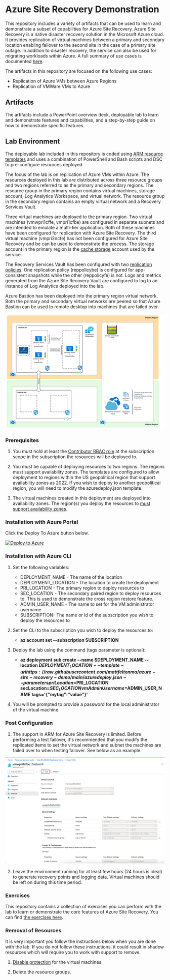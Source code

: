 # Azure Site Recovery Demonstration

This repository includes a variety of artifacts that can be used to learn and demonstrate a subset of capabilities for Azure Site Recovery. Azure Site Recovery is a native disaster recovery solution in the Microsoft Azure cloud. It provides replication of virtual machines between a primary and secondary location enabling failover to the second site in the case of a primary site outage. In addition to disaster recovery, the service can also be used for migrating workloads within Azure. A full summary of use cases is documented [here](https://docs.microsoft.com/en-us/azure/site-recovery/site-recovery-overview#what-does-site-recovery-provide). 

The artifacts in this repository are focused on the following use cases:

* Replication of Azure VMs between Azure Regions
* Replication of VMWare VMs to Azure

## Artifacts
The artifacts include a PowerPoint overview deck, deployable lab to learn and demonstrate features and capabilities, and a step-by-step guide on how to demonstrate specific features.

## Lab Environment
The deployable lab included in this repository is coded using [ARM resource templates](https://docs.microsoft.com/en-us/azure/azure-resource-manager/templates/syntax) and uses a combination of PowerShell and Bash scripts and DSC to pre-configure resources deployed.

The focus of the lab is on replication of Azure VMs within Azure. The resources deployed in this lab are distributed across three resource groups and two regions referred to as the primary and secondary regions. The resource group in the primary region contains virtual machines, storage account, Log Analytics Workspace, and virtual network. The resource group in the secondary region contains an empty virtual network and a Recovery Services Vault.

Three virtual machines are deployed to the primary region. Two virtual machines (vmwpri1cffe, vmpri1cfbe) are configured in separate subnets and are intended to emulate a multi-tier application. Both of these machines have been configured for replication with Azure Site Recovery. The third virtual machine (vmpri2ncfe) has not been configured for Azure Site Recovery and be can be used to demonstrate the process. The storage account in the primary region is the [cache storage](https://docs.microsoft.com/en-us/azure/site-recovery/azure-to-azure-architecture#architectural-components) account used by the service.

The Recovery Services Vault has been configured with two [replication policies](https://docs.microsoft.com/en-us/azure/site-recovery/azure-to-azure-architecture#replication-policy). One replication policy (reppolicybe) is configured for app-consistent snapshots while the other (reppolicyfe) is not. Logs and metrics generated from the Azure Site Recovery Vault are configured to log to an instance of Log Analytics deployed into the lab.

Azure Bastion has been deployed into the primary region virtual network. Both the primary and secondary virtual networks are peered so that Azure Bastion can be used to remote desktop into machines that are failed over.

![lab image](images/lab_image.svg)

### Prerequisites
1. You must hold at least the [Contributor RBAC role](https://docs.microsoft.com/en-us/azure/role-based-access-control/built-in-roles#contributor) at the subscription scope in the subscription the resources will be deployed to.

2. You must be capable of deploying resources to two regions. The regions must support availability zones. The templates are configured to allow deployment to regions within the US geopolitical region that support availability zones as 2022. If you wish to deploy to another geopolitical region, you will need to modify the azuredeploy.json template.

3. The virtual machines created in this deployment are deployed into availability zones. The region(s) you deploy the resources to [must support availability zones](https://docs.microsoft.com/en-us/azure/availability-zones/az-region).

### Installation with Azure Portal

Click the Deploy To Azure button below.

[![Deploy to Azure](https://aka.ms/deploytoazurebutton)](https://portal.azure.com/#create/Microsoft.Template/uri/https%3A%2F%2Fraw.githubusercontent.com%2Fmattfeltonma%2Fazure-site-recovery-demo%2Fmain%2Fazuredeploy.json)

### Installation with Azure CLI
1. Set the following variables:
   * DEPLOYMENT_NAME - The name of the location
   * DEPLOYMENT_LOCATION - The location to create the deployment
   * PRI_LOCATION - The primary region to deploy resources to
   * SEC_LOCATION - The secondary paired region to deploy resources to. This is used to demonstrate the cross region restore feature.
   * ADMIN_USER_NAME - The name to set for the VM administrator username
   * SUBSCRIPTION- The name or id of the subscription you wish to deploy the resources to

2. Set the CLI to the subscription you wish to deploy the resources to:

   * **az account set --subscription SUBSCRIPTION**

3. Deploy the lab using the command (tags parameter is optional): 

   * **az deployment sub create --name $DEPLOYMENT_NAME --location $DEPLOYMENT_LOCATION --template-uri https://raw.githubusercontent.com/mattfeltonma/azure-site-recovery-demo/main/azuredeploy.json --parameters priLocation=$PRI_LOCATION secLocation=$SEC_LOCATION vmAdminUsername=$ADMIN_USER_NAME tags='{"mytag":"value"}'**

4.  You will be prompted to provide a password for the local administrator of the virtual machine.

### Post Configuration
1. The support in ARM for Azure Site Recovery is limited. Before performing a test failover, it's recommended that you modify the replicated items to set the virtual network and subnet the machines are failed over to when testing failover. See below as an example.

![post config](images/post-config.png)

2. Leave the environment running for at least few hours (24 hours is ideal) to generate recovery points and logging data. Virtual machines should be left on during this time period.

### Exercises
This repository contains a collection of exercises you can perform with the lab to learn or demonstrate the core features of Azure Site Recovery. You can find [the exercises here](/exercises/exercises.md).
### Removal of Resources
It is very important you follow the instructions below when you are done with the lab. If you do not follow these instructions, it could result in shadow resources which will require you to work with support to remove.

1. [Disable protection](https://docs.microsoft.com/en-us/azure/site-recovery/site-recovery-manage-registration-and-protection#disable-protection-for-a-azure-vm-azure-to-azure) for the virtual machines.

2. Delete the resource groups.

